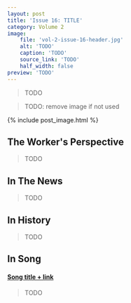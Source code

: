 ```yaml
---
layout: post
title: 'Issue 16: TITLE'
category: Volume 2
image:
    file: 'vol-2-issue-16-header.jpg'
    alt: 'TODO'
    caption: 'TODO'
    source_link: 'TODO'
    half_width: false
preview: 'TODO'
---
```


> TODO

<!--excerpt-->

> TODO: remove image if not used

{% include post_image.html %}

## The Worker's Perspective

> TODO

## In The News

> TODO

## In History

> TODO

## In Song

#### [Song title + link]()

> TODO

